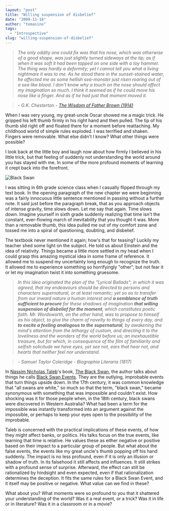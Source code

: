 ```yaml
---
layout: "post"
title: "Willing suspension of disbelief"
date: "2009-11-18"
author: "tomasino"
tags:
  - "Introspective"
slug: "willing-suspension-of-disbelief"
---
```


> *The only oddity one could fix was that his nose, which was otherwise of a good shape, was just slightly turned sideways at the tip; as if when it was soft it had been tapped on one side with a toy hammer. The thing was hardly a deformity; yet I cannot tell you what a living nightmare it was to me. As he stood there in the sunset-stained water, he affected me as some hellish sea-monster just risen roaring out of a sea like blood. I don't know why a touch on the nose should affect my imagination so much. I think it seemed as if he could move his nose like a finger. And as if he had just that moment moved it.*

> *- G.K. Chesterton - [The Wisdom of Father Brown (1914)][]*

When I was very young, my great-uncle Oscar showed me a magic trick. He
gripped his left thumb firmly in his right hand and then pulled. The tip
of his thumb slid right off and floated there for a moment before
reattaching. My childhood world of simple rules exploded. I was
terrified and shaken. Fingers were removable. What else didn't I know?
What other things were possible?

I look back at the little boy and laugh now about how firmly I believed
in his little trick, but that feeling of suddenly not understanding the
world around you has stayed with me. In some of the more profound
moments of learning it crept back into the forefront.

![Black Swan](//blog.tomasino.org/images/black-swan.jpg)

I was sitting in 6th grade science class when I casually flipped through
my text book. In the opening paragraph of the new chapter we were
beginning was a fairly innocuous little sentence mentioned in passing
without a further note. It said just before the paragraph break, that as
you approach objects of intense gravity, time slows down. Let me say
that again. Time slows down. Imagine yourself in sixth grade suddenly
realizing that time isn't the constant, ever-flowing march of
inevitability that you thought it was. More than a removable thumb, this
idea pulled me out of my comfort zone and tossed me into a spiral of
questioning, doubting, and disbelief.

The textbook never mentioned it again; how's that for teasing? Luckily
my teacher shed some light on the subject. He told us about Einstein and
the idea of relativity. Things became a little more settled in my head
when I could grasp this amazing mystical idea in some frame of
reference. It allowed me to suspend my uncertainty long enough to
recognize the truth. It allowed me to experience something so
horrifyingly "other", but not fear it or let my imagination twist it
into something gruesome.

> *In this idea originated the plan of the "Lyrical Ballads"; in which it was agreed, that my endeavours should be directed to persons and characters supernatural, or at least romantic; yet so as to transfer from our inward nature a human interest and <span style="font-weight: bold;">a semblance of truth sufficient to procure</span> for these shadows of imagination <span style="font-weight: bold;">that willing suspension of disbelief for the moment</span>, which constitutes poetic faith. Mr. Wordsworth, on the other hand, was to propose to himself as his object, to give the charm of novelty to things of every day, and <span style="font-weight: bold;">to excite a feeling analogous to the supernatural</span>, by awakening the mind's attention from the lethargy of custom, and directing it to the loveliness and the wonders of the world before us; an inexhaustible treasure, but for which, in consequence of the film of familiarity and selfish solicitude we have eyes, yet see not, ears that hear not, and hearts that neither feel nor understand.*

> *- Samuel Taylor Coleridge - Biographia Literaria (1817)*

In [Nassim Nicholas Taleb][]'s book, [The Black Swan][], the author
talks about things he calls [Black Swan Events][]. They are the
outlying, improbable events that turn things upside down. In the 17th
century, it was common knowledge that "all swans are white," so much so
that the term, "black swan," became synonymous with something that was
impossible and couldn't exist. How shocking was it for those people
when, in the 18th century, black swans were discovered in Western
Australia? What had been a term for the impossible was instantly
transformed into an argument against the impossible, or perhaps to keep
your eyes open to the possibility of the improbable.

Taleb is concerned with the practical implications of these events, of
how they might affect banks, or politics. His talks focus on the true
events, like learning that time is relative. He values these as either
negative or positive based on their impact to a particular group of
people. But what about the false events, the events like my great
uncle's thumb popping off his hand suddenly. The impact is no less
profound, even if it is only an illusion or shadow of truth. In its
falsehood it still affects and influences. It still strikes with a
profound sense of surprise. Afterward, the effect can still be
rationalized by hindsight and even expected, even if that
rationalization determines the deception. It fits the same rules for a
Black Swan Event, and it itself may be positive or negative. What value
can we find in these?

What about you? What moments were so profound to you that it shattered
your understanding of the world? Was it a real event, or a trick? Was it
in life or in literature? Was it in a classroom or in a movie?

  [The Wisdom of Father Brown (1914)]: //www.gutenberg.org/etext/223
  [Nassim Nicholas Taleb]: //en.wikipedia.org/wiki/Nassim_Nicholas_Taleb
  [The Black Swan]: //www.amazon.com/Black-Swan-Impact-Highly-Improbable/dp/1400063515/?tag=tomablog-20
  [Black Swan Events]: //en.wikipedia.org/wiki/Black_swan_theory
